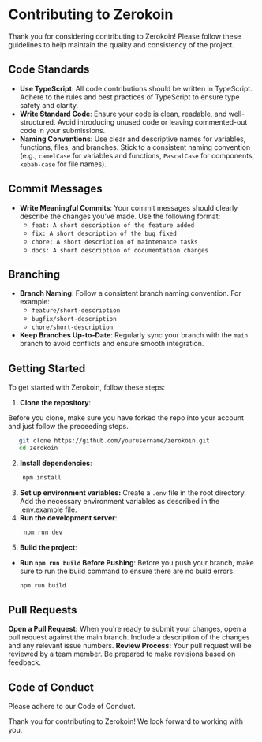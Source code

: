 # Contributing to Zerokoin

Thank you for considering contributing to Zerokoin! Please follow these guidelines to help maintain the quality and consistency of the project.

## Code Standards

- **Use TypeScript**: All code contributions should be written in TypeScript. Adhere to the rules and best practices of TypeScript to ensure type safety and clarity.
- **Write Standard Code**: Ensure your code is clean, readable, and well-structured. Avoid introducing unused code or leaving commented-out code in your submissions.
- **Naming Conventions**: Use clear and descriptive names for variables, functions, files, and branches. Stick to a consistent naming convention (e.g., `camelCase` for variables and functions, `PascalCase` for components, `kebab-case` for file names).

## Commit Messages

- **Write Meaningful Commits**: Your commit messages should clearly describe the changes you've made. Use the following format:
  - `feat: A short description of the feature added`
  - `fix: A short description of the bug fixed`
  - `chore: A short description of maintenance tasks`
  - `docs: A short description of documentation changes`

## Branching

- **Branch Naming**: Follow a consistent branch naming convention. For example:
  - `feature/short-description`
  - `bugfix/short-description`
  - `chore/short-description`
- **Keep Branches Up-to-Date**: Regularly sync your branch with the `main` branch to avoid conflicts and ensure smooth integration.

## Getting Started

To get started with Zerokoin, follow these steps:

1. **Clone the repository**:

Before you clone, make sure you have forked the repo into your account and just follow the preceeding steps.

```bash
   git clone https://github.com/yourusername/zerokoin.git
   cd zerokoin
```

2. **Install dependencies**:

```bash
    npm install
```

3. **Set up environment variables:**
   Create a `.env` file in the root directory.
   Add the necessary environment variables as described in the .env.example file.
4. **Run the development server**:
   ```bash
    npm run dev
   ```
5. **Build the project**:

- **Run `npm run build` Before Pushing**: Before you push your branch, make sure to run the build command to ensure there are no build errors:
  ```bash
  npm run build
  ```

## Pull Requests

**Open a Pull Request:** When you're ready to submit your changes, open a pull request against the main branch. Include a description of the changes and any relevant issue numbers.
**Review Process:** Your pull request will be reviewed by a team member. Be prepared to make revisions based on feedback.

## Code of Conduct

Please adhere to our Code of Conduct.

Thank you for contributing to Zerokoin! We look forward to working with you.
